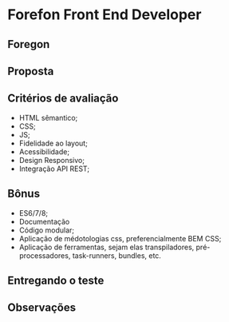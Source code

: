 Forefon Front End Developer
============================

Foregon
-----

Proposta
-----

Critérios de avaliação
-----
* HTML sêmantico;
* CSS;
* JS;
* Fidelidade ao layout;
* Acessibilidade;
* Design Responsivo;
* Integração API REST;

Bônus
-----
* ES6/7/8;
* Documentação
* Código modular;
* Aplicação de médotologias css, preferencialmente BEM CSS;
* Aplicação de ferramentas, sejam elas transpiladores, pré-processadores, task-runners, bundles, etc.


Entregando o teste
-------

Observações
-------